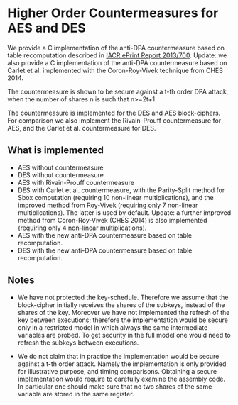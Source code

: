 Higher Order Countermeasures for AES and DES
======

We provide a C implementation of the anti-DPA countermeasure based on table recomputation described in [IACR ePrint Report 2013/700](http://eprint.iacr.org/2013/700). 
Update: we also provide a C implementation of the anti-DPA countermeasure based on Carlet et al. implemented with the Coron-Roy-Vivek technique from CHES 2014.

The countermeasure is shown to be secure against a t-th order DPA attack, when the number of shares n is such that n>=2t+1.

The countermeasure is implemented for the DES and AES block-ciphers. For comparison we also implement the Rivain-Prouff countermeasure for AES, and the Carlet et al. countermeasure for DES.

What is implemented
-------------------

* AES without countermeasure
* DES without countermeasure
* AES with Rivain-Prouff countermeasure
* DES with Carlet et al. countermeasure, with the Parity-Split method for Sbox computation (requiring 10 non-linear multiplications), and the improved method from Roy-Vivek (requiring only 7 non-linear multiplications). The latter is used by default. Update: a further improved method from Coron-Roy-Vivek (CHES 2014) is also implemented (requiring only 4 non-linear multiplications). 
* AES with the new anti-DPA countermeasure based on table recomputation.
* DES with the new anti-DPA countermeasure based on table recomputation.

Notes
----
* We have not protected the key-schedule. Therefore we assume that the block-cipher initially receives the shares of the subkeys, instead of the shares of the key. Moreover we have not implemented the refresh of the key between executions; therefore the implementation would be secure only in a restricted model in which always the same intermediate variables are probed. To get security in the full model one would need to refresh the subkeys between executions. 

* We do not claim that in practice the implementation would be secure against a t-th order attack. Namely the implementation is only provided for illustrative purpose, and timing comparisons. Obtaining a secure implementation would require to carefully examine the assembly code. In particular one should make sure that no two shares of the same variable are stored in the same register.

